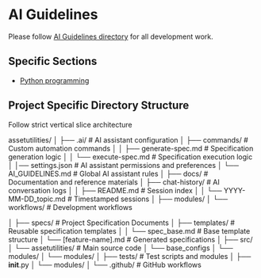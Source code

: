 

# AI Guidelines

Please follow [AI Guidelines directory](https://github.com/vamseeachanta/pyproject-starter/tree/master/.ai) 
for all development work.

## Specific Sections
- [Python programming](https://github.com/vamseeachanta/pyproject-starter/blob/master/.ai/code-guidance/AI_ASSISTANT-PYTHON-BASIC.md)


## Project Specific Directory Structure

Follow strict vertical slice architecture

assetutilities/
│
├── .ai/                            # AI assistant configuration
│   ├── commands/                   # Custom automation commands
│   │   ├── generate-spec.md        # Specification generation logic
│   │   └── execute-spec.md         # Specification execution logic
│   │── settings.json              # AI assistant permissions and preferences
│   └── AI_GUIDELINES.md            # Global AI assistant rules │
├── docs/                           # Documentation and reference materials
│   ├── chat-history/              # AI conversation logs
│   │   ├── README.md              # Session index
│   │   └── YYYY-MM-DD_topic.md    # Timestamped sessions
│   ├── modules/
│   └── workflows/                 # Development workflows

│
├── specs/                          # Project Specification Documents
│   ├── templates/                  # Reusable specification templates
│   │   └── spec_base.md           # Base template structure
│   └── [feature-name].md          # Generated specifications
│
├── src/
│   └── assetutilities/              # Main source code
│   └── base_configs
│       └── modules/
│   └── modules/
│
├── tests/                          # Test scripts and modules
│   ├── __init__.py
│   └── modules/
│
└── .github/                        # GitHub workflows
